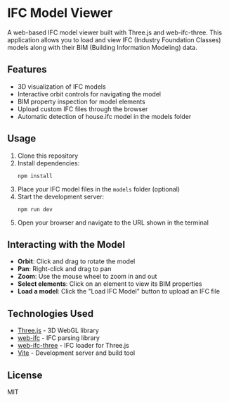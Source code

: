# IFC Model Viewer

A web-based IFC model viewer built with Three.js and web-ifc-three. This application allows you to load and view IFC (Industry Foundation Classes) models along with their BIM (Building Information Modeling) data.

## Features

- 3D visualization of IFC models
- Interactive orbit controls for navigating the model
- BIM property inspection for model elements
- Upload custom IFC files through the browser
- Automatic detection of house.ifc model in the models folder

## Usage

1. Clone this repository
2. Install dependencies:
   ```
   npm install
   ```
3. Place your IFC model files in the `models` folder (optional)
4. Start the development server:
   ```
   npm run dev
   ```
5. Open your browser and navigate to the URL shown in the terminal

## Interacting with the Model

- **Orbit**: Click and drag to rotate the model
- **Pan**: Right-click and drag to pan
- **Zoom**: Use the mouse wheel to zoom in and out
- **Select elements**: Click on an element to view its BIM properties
- **Load a model**: Click the "Load IFC Model" button to upload an IFC file

## Technologies Used

- [Three.js](https://threejs.org/) - 3D WebGL library
- [web-ifc](https://ifcjs.github.io/info/) - IFC parsing library
- [web-ifc-three](https://github.com/IFCjs/web-ifc-three) - IFC loader for Three.js
- [Vite](https://vitejs.dev/) - Development server and build tool

## License

MIT 